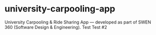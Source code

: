 # university-carpooling-app
University Carpooling &amp; Ride Sharing App — developed as part of SWEN 360 (Software Design &amp; Engineering).
Test
Test #2
